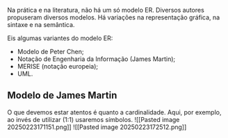 Na prática e na literatura, não há um só modelo ER. Diversos autores propuseram diversos modelos.
Há variações na representação gráfica, na sintaxe e na semântica.

Eis algumas variantes do modelo ER:
- Modelo de Peter Chen;
- Notação de Engenharia da Informação (James Martin);
- MERISE (notação europeia);
- UML.

## Modelo de James Martin
O que devemos estar atentos é quanto a cardinalidade. Aqui, por exemplo, ao invés de utilizar (1:1) usaremos símbolos.
![[Pasted image 20250223171151.png]]
![[Pasted image 20250223172512.png]]